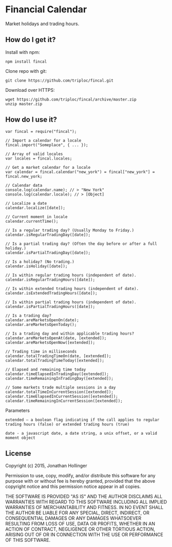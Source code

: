# Financial Calendar

Market holidays and trading hours.

## How do I get it?

Install with npm:

    npm install fincal

Clone repo with git:

    git clone https://github.com/triploc/fincal.git

Download over HTTPS:

    wget https://github.com/triploc/fincal/archive/master.zip
    unzip master.zip

## How do I use it?

    var fincal = require("fincal");
    
    // Import a calendar for a locale
    fincal.import("Someplace", { ... });
    
    // Array of valid locales
    var locales = fincal.locales;
    
    // Get a market calendar for a locale
    var calendar = fincal.calendar("new_york") = fincal["new_york"] = fincal.new_york;
    
    // Calendar data
    console.log(calendar.name); // > "New York"
    console.log(calendar.locale); // > [Object]
    
    // Localize a date
    calendar.localize([date]);
    
    // Current moment in locale
    calendar.currentTime();
    
    // Is a regular trading day? (Usually Monday to Friday.)
    calendar.isRegularTradingDay([date]);
    
    // Is a partial trading day? (Often the day before or after a full holiday.)
    calendar.isPartialTradingDay([date]);
    
    // Is a holiday? (No trading.)
    calendar.isHoliday([date]);
    
    // Is within regular trading hours (independent of date).
    calendar.isRegularTradingHours([date]);
    
    // Is within extended trading hours (independent of date).
    calendar.isExtendedTradingHours([date]);
    
    // Is within partial trading hours (independent of date).
    calendar.isPartialTradingHours([date]);
    
    // Is a trading day?
    calendar.areMarketsOpenOn(date);
    calendar.areMarketsOpenToday();
    
    // Is a trading day and within applicable trading hours?
    calendar.areMarketsOpenAt(date, [extended]);
    calendar.areMarketsOpenNow([extended]);
    
    // Trading time in milliseconds
    calendar.totalTradingTimeOn(date, [extended]);
    calendar.totalTradingTimeToday([extended]);
    
    // Elapsed and remaining time today
    calendar.timeElapsedInTradingDay([extended]);
    calendar.timeRemainingInTradingDay([extended]);
    
    // Some markets trade multiple sessions in a day
    calendar.totalTimeInCurrentSession([extended]);
    calendar.timeElapsedInCurrentSession([extended]);
    calendar.timeRemainingInCurrentSession([extended]);
    
Parameters

    extended – a boolean flag indicating if the call applies to regular trading hours (false) or extended trading hours (true)
    
    date - a javascript date, a date string, a unix offset, or a valid moment object

## License

Copyright (c) 2015, Jonathan Hollinger

Permission to use, copy, modify, and/or distribute this software for any purpose with or without fee is hereby granted, provided that the above copyright notice and this permission notice appear in all copies.

THE SOFTWARE IS PROVIDED "AS IS" AND THE AUTHOR DISCLAIMS ALL WARRANTIES WITH REGARD TO THIS SOFTWARE INCLUDING ALL IMPLIED WARRANTIES OF MERCHANTABILITY AND FITNESS. IN NO EVENT SHALL THE AUTHOR BE LIABLE FOR ANY SPECIAL, DIRECT, INDIRECT, OR CONSEQUENTIAL DAMAGES OR ANY DAMAGES WHATSOEVER RESULTING FROM LOSS OF USE, DATA OR PROFITS, WHETHER IN AN ACTION OF CONTRACT, NEGLIGENCE OR OTHER TORTIOUS ACTION, ARISING OUT OF OR IN CONNECTION WITH THE USE OR PERFORMANCE OF THIS SOFTWARE.